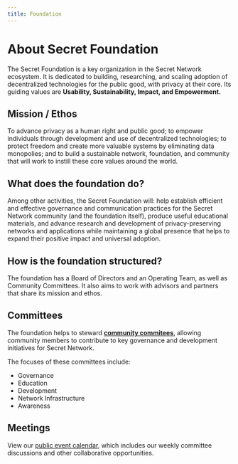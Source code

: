 ```yaml
---
title: Foundation
---
```


# About Secret Foundation

The Secret Foundation is a key organization in the Secret Network ecosystem. It is dedicated to building, researching, and scaling adoption of decentralized technologies for the public good, with privacy at their core. Its guiding values are **Usability, Sustainability, Impact, and Empowerment.**

## Mission / Ethos

To advance privacy as a human right and public good; to empower individuals through development and use of decentralized technologies; to protect freedom and create more valuable systems by eliminating data monopolies; and to build a sustainable network, foundation, and community that will work to instill these core values around the world.

## What does the foundation do?

Among other activities, the Secret Foundation will: help establish efficient and effective governance and communication practices for the Secret Network community (and the foundation itself), produce useful educational materials, and advance research and development of privacy-preserving networks and applications while maintaining a global presence that helps to expand their positive impact and universal adoption.

## How is the foundation structured?

The foundation has a Board of Directors and an Operating Team, as well as Community Committees. It also aims to work with advisors and partners that share its mission and ethos.

## Committees

The foundation helps to steward [**community commitees**](./committees.md), allowing community members to contribute to key governance and development initiatives for Secret Network.

The focuses of these committees include:

- Governance
- Education
- Development
- Network Infrastructure
- Awareness

## Meetings

View our [public event calendar](https://calendar.google.com/calendar?cid=ZW5pZ21hLmNvXzgwNXVja2VmcTBpcGZidmMxdmpmaHM2NGZnQGdyb3VwLmNhbGVuZGFyLmdvb2dsZS5jb20), which includes our weekly committee discussions and other collaborative opportunities.
